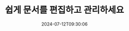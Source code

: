 ---
############################# Static ############################
layout: "family"
date: 2024-07-12T09:30:06
draft: false

product: "Editor"
product_tag: "editor"

############################# Head ############################
head_title: "문서 편집 솔루션 | 온프레미스 API 및 무료 앱"
head_description: "온프레미스 솔루션을 사용하여 MS Office, OpenDocument, PDF 이미지 및 기타 파일 형식을 편집하거나 온라인 문서 편집기 앱을 사용하세요."

############################# Header ############################
title: "쉽게 문서를 편집하고 관리하세요"
description: |
  Microsoft Office, OpenOffice, PDF, HTML 및 기타 문서 파일 형식을 조작하는 문서 편집기입니다.

  처음부터 새 문서를 만듭니다.

  문서 내의 양식 필드를 쉽게 관리할 수 있습니다.
  
############################# Platforms ############################
supported_platforms:
  enable: true  
  head_title: "플랫폼을 선택하세요"
  title: "플랫폼 독립성"
  description: "GroupDocs.Editor 라이브러리는 다음 운영 체제 및 프레임워크를 지원합니다."
  details_link_title: "더 알아보기"
  items:
    # supported_platforms loop
    - title: ".NET"
      description: ".NET용 GroupDocs.Editor"
      color: "blue"
      tag: "net"
      link: "/editor/net/"
      features_link: "https://docs.groupdocs.com/editor/net/system-requirements/"
      features:
        # features loop
        - content: ".NET 프레임워크 4.6.2 이상  <br>  .NET 코어 2.0 이상  <br>  .NET 6.0 이상 <br>  모노 프레임워크 2.6.7 이상"
          rows: "4"
        # features loop
        - content: "윈도우, 리눅스, 맥 OS"
          rows: "1"
        # features loop
        - content: "Microsoft Visual Studio  <br>  Xamarin (Android, iOS, Mac)  <br>  MonoDevelop"
          rows: "3"
         # features loop
        - content: "60개 이상의 파일 형식"
          rows: "1"
    
    # supported_platforms loop
    - title: "Java"
      description: "Java용 GroupDocs.Editor"
      color: "red"
      tag: "java"
      link: "/editor/java/"
      features_link: "https://docs.groupdocs.com/editor/java/system-requirements/"
      features:
        # features loop
        - content: "J2SE 8.0 이상"
          rows: "4"
        # features loop
        - content:  "윈도우, 리눅스, 맥 OS"
          rows: "1"
        # features loop
        - content:  "IntelliJ IDEA  <br>  Eclipse  <br>  NetBeans"
          rows: "3"
         # features loop
        - content:  "50개 이상의 파일 형식"
          rows: "1"
    
    # supported_platforms loop
    - title: "Node.js"
      description: "Node.js용 GroupDocs.Editor"
      color: "green"
      tag: "nodejs-java"
      link: "/editor/nodejs-java/"
      features_link: "https://docs.groupdocs.com/editor/nodejs-java/system-requirements/"
      features:
        # features loop
        - content: "Node.js 16+ 및 J2SE 8.0(1.8)+"
          rows: "4"
        # features loop
        - content: Windows, Linux, Mac OS
          rows: "1"
        # features loop
        - content:  "Atom <br> Visual Studio Code <br> 다른 텍스트 편집기"
          rows: "3"
         # features loop
        - content:  "50개 이상의 파일 형식"
          rows: "1"
 
############################# Features ############################

features:
  enable: true
  title: "GroupDocs.Editor 개요"
  description: "다양한 문서 형식을 원활하게 편집, 번역, 저장하는 API입니다."

  items:
    # feature loop
    - icon: "merge"
      title: "여러 파일 형식 편집"
      content: "여러 PDF, Office 및 기타 지원되는 형식을 원활하게 편집하세요."

    # feature loop
    - icon: "split"
      title: "HTML/CSS로 번역"
      content: "WYSIWYG 편집기와 호환되는 HTML/CSS 마크업으로 문서를 번역합니다."

    # feature loop
    - icon: "structure"
      title: "편집된 문서 저장"
      content: "편집된 HTML/CSS를 소스 문서 형식으로 저장하거나 PDF로 내보낼 수 있습니다."
    
    # feature loop
    - icon: "preview"
      title: "문서정보 추출"
      content: "페이지 수, 크기, 암호화 상태 등의 정보를 추출합니다."

############################# Code samples ############################
code_samples:
  enable: true
  title: "실용적인 코드 쇼케이스"
  description: "일반적인 GroupDocs.Editor 작업의 일부 사용 사례입니다."
  items:
    # code sample loop
    - title: "문서 편집"
      content: |
        GroupDocs.Editor를 사용하면 다양한 문서 형식을 편집하고 변경 사항을 저장할 수 있습니다. 전체 문서를 편집하거나 문서의 특정 부분을 편집할 수 있습니다. 
      samples:
        - language: "C#"
          color: "blue"
          content: |
            ```csharp {style=abap}   
             // Load document
            Editor editor = new Editor("sample.docx");
            
            // Edit document
            EditableDocument editableDocument = editor.Edit();
            
            // Save edited document
            editor.Save(editableDocument, "edited_sample.docx");
            ```
        - language: "Java"
          color: "red"
          content: |
            ```java {style=abap}   
            // Load document
            Editor editor = new Editor("sample.docx");
            
            // Edit document
            EditableDocument editableDocument = editor.edit();
            
            // Save edited document
            editor.save(editableDocument, "edited_sample.docx");
            ```
        - language: "TypeScript"
          color: "green"
          content: |
            ```javascript {style=abap}   
            // Load document
            const editor = new Editor("sample.docx");
            
            // Edit document
            const editableDocument = editor.edit();
            
            // Save edited document
            editor.save(editableDocument, "edited_sample.docx");
            ```

############################# Formats ############################
formats:
  enable: true
  title:  "60개 이상의 파일 형식 지원"
  description: "GroupDocs.Editor는 다양한 [문서 형식](https://docs.groupdocs.com/editor/net/supported-document-formats/) 작업을 지원합니다." 

############################# Metrics ############################

metrics:
  enable: true
  title: "심층적인 지표 및 통계적 통찰력"
  description: "당사의 성과, 영향 및 성장에 대한 포괄적인 지표와 통계적 통찰력을 제공하는 주요 수치에 대한 자세한 분석을 살펴보세요."

  items:
    # metrics loop
    - number: "60+"
      title: "지원되는 형식"
      content: "각 라이브러리는 가장 많이 사용되는 60개 이상의 파일 및 문서 형식 편집을 지원합니다."

    # metrics loop
    - number: "274k"
      title: "NuGet 다운로드"
      content: ".NET용 GroupDocs.Editor는 NuGet 패키지 관리자에서 274,000회 이상 다운로드되었습니다."

    # metrics loop
    - number: "5.5k"
      title: "메이븐 다운로드"
      content: "Java용 GroupDocs.Editor는 Maven 저장소에서 5,500회 이상 다운로드되었습니다."
    
    # metrics loop
    - number: "140+"
      title: "행복한 고객"
      content: "우리 라이브러리는 소규모 개인 개발자뿐만 아니라 전 세계의 선도적인 기업에서도 사용됩니다."


############################# Customers ############################
# logo size X1 => 170:70  X2 => 340 : 140

customers:
  enable: true
  title: "우리의 행복한 고객"
  description: "GroupDocs 라이브러리는 전 세계적으로 유명하고 뛰어난 브랜드에서 사용됩니다."

  items:
    # customers loop
    - title: "BenQ Corporation"
      logo: "benq"
    # customers loop
    - title: "Nasdaq Stock Market"
      logo: "nasdaq"
    # customers loop
    - title: "AT&T Inc."
      logo: "att"
    # customers loop
    - title: "AstraZeneca"
      logo: "astrazeneca"
    # customers loop
    - title: "Central Bank of Argentina"
      logo: "argentinacentralbank"
    # customers loop
    - title: "Roche Holding AG"
      logo: "roche"
    # customers loop
    - title: "Capita"
      logo: "capita"
    # customers loop
    - title: "Axa S.A."
      logo: "axa"
    # customers loop
    - title: "Instructure Inc."
      logo: "instructure"
     # customers loop
    - title: "Wipro"
      logo: "wipro"

############################# Actions ############################

actions:
  enable: true
  title: "시작할 준비가 되셨나요?"
  description: "귀하의 플랫폼에서 GroupDocs.Editor 기능을 무료로 사용해 보십시오."
  items:
    #  loop
    - title: ".NET"
      link: "/editor/net/"
      color: "blue"
        #  loop
    - title: "Java"
      link: "/editor/java/"
      color: "red"
        #  loop
    - title: "Node.js"
      link: "/editor/nodejs-java/"
      color: "green"

############################# Faq ############################

faq:
  enable: true
  title:  "자주 묻는 질문"
  description:  "가장 자주 묻는 질문에 대한 답변입니다."
  items:
    #  loop
    - question: "GroupDocs.Editor 라이브러리에서 문서를 조작하려면 다른 타사 소프트웨어가 필요합니까?"
      answer: |
        GroupDocs.Editor는 Adobe Acrobat, Microsoft Office 등과 같은 외부 소프트웨어를 설치할 필요가 없습니다.
     #  loop
    - question:  "GroupDocs.Editor 라이브러리를 구매하기 전에 사용해 볼 수 있나요?"
      answer: |
        예, 라이센스를 구입하지 않고도 GroupDocs.Editor를 사용해 볼 수 있습니다. 라이센스 없이 설치하면 라이브러리는 평가판 모드에서 작동합니다. 이 모드에서는 결과 문서에 평가판 배지가 추가되고 처음 3페이지로 잘립니다. 평가판의 제한 없이 GroupDocs.Editor를 테스트하려면 30일 임시 라이센스를 요청할 수도 있습니다. 자세한 내용은 [임시 라이선스 받기](https://purchase.groupdocs.com/temporary-license/)를 참조하세요.
    #  loop 
    - question:  "어떤 라이선스를 갖고 있나요?"
      answer: |
        우리는 특정 개발자나 회사의 요구에 맞게 여러 가지 라이선스 유형을 제공합니다. 라이선스 유형은 개발자 수, 개발자 사이트 위치 수, 최종 고객에게 SDK/API를 제공해야 하는지 여부에 따라 달라집니다. 또는 제품의 월별 사용량을 기준으로 측정 라이센스를 선택할 수 있습니다. [라이선스 유형](https://purchase.groupdocs.com/policies/license-types/)에서 자세히 알아보세요.                      
     
############################# Cloud ############################

cloud_links:
  enable: true
  title: "GroupDocs.Editor 로우 코드 API"
  description: "클라우드 기반 REST API를 사용하면 모든 유형의 애플리케이션에서 문서 편집을 가속화할 수 있습니다."

  items:
    #  loop
    - icon: "groupdocs_editor-for-curl"
      title: "cURL용 GroupDocs.Editor 클라우드"
      link: "https://products.groupdocs.cloud/editor/curl"
      content: "문서를 편집하고 번역하기 위한 RESTful 문서 편집기 Cloud API용 간단한 cURL 명령입니다."

    #  loop
    - icon: "groupdocs_editor-for-net"
      title: ".NET용 GroupDocs.Editor 클라우드"
      link: "https://products.groupdocs.cloud/editor/net"
      content: ".NET 기반 애플리케이션에서 빠른 문서 편집 기능을 구현하는 Microsoft .NET용 Cloud SDK입니다."

    #  loop
    - icon: "groupdocs_editor-for-java"
      title: "Java용 GroupDocs.Editor 클라우드"
      link: "https://products.groupdocs.cloud/editor/java"
      content: "Cloud API를 사용하여 Java 애플리케이션에서 문서를 편집하고 번역하세요."
    
############################# Apps ############################

app_links:
  enable: true
  title: "GroupDocs.Editor NoCode 앱"
  description: "브라우저에서 170개 이상의 널리 사용되는 파일 형식을 편집할 수 있는 온라인 애플리케이션입니다."

  items:
    #  loop
    - icon: "groupdocs_editor-app"
      title: "GroupDocs.editor Total"
      link: "https://products.groupdocs.app/editor/total"
      content: "즐겨 사용하는 웹 브라우저를 종료하지 않고도 30가지 이상의 파일 유형을 편집할 수 있는 무료 온라인 앱을 사용해 보세요."

    #  loop
    - icon: "groupdocs_words-app"
      title:  "GroupDocs.editor DOCX"
      link: "https://products.groupdocs.app/editor/docx"
      content: "온라인에서 DOCX 파일을 원활하게 편집하세요."

    #  loop
    - icon: "groupdocs_pdf-app"
      title:  "GroupDocs.editor PDF"
      link: "https://products.groupdocs.app/editor/pdf"
      content: "웹 브라우저에서 직접 PDF 파일을 편집하세요."
    
---